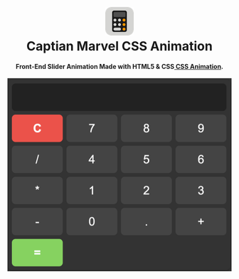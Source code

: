 
<h1 align="center">
  <br>
  <a href="https://pabloasanch.github.io/Captian-Marvel-CSS-Animation/"><img src="https://github.com/PabloASanch/SimpleCalculator/blob/main/calculator.png"></img></a>
  <br>
  Captian Marvel CSS Animation
  <br>
</h1>

<h4 align="center">Front-End Slider Animation Made with HTML5 & CSS<a href="https://github.com/PabloASanch/Captian-Marvel-CSS-Animation/blob/main/Animation.png" target="_blank"> CSS Animation</a>.</h4>


![screenshot](https://github.com/PabloASanch/SimpleCalculator/blob/main/image.png)



